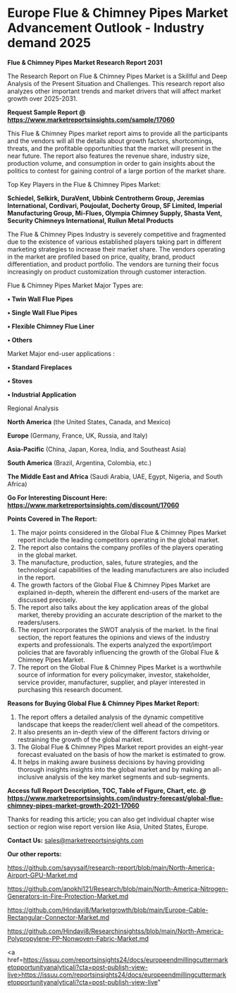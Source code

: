  # Europe Flue & Chimney Pipes Market Advancement Outlook - Industry demand 2025

<strong>Flue & Chimney Pipes Market Research Report 2031</strong>

The Research Report on Flue & Chimney Pipes Market is a Skillful and Deep Analysis of the Present Situation and Challenges. This research report also analyzes other important trends and market drivers that will affect market growth over 2025-2031.

<strong>Request Sample Report @ <a href=https://www.marketreportsinsights.com/sample/17060>https://www.marketreportsinsights.com/sample/17060</a></strong>

This Flue & Chimney Pipes market report aims to provide all the participants and the vendors will all the details about growth factors, shortcomings, threats, and the profitable opportunities that the market will present in the near future. The report also features the revenue share, industry size, production volume, and consumption in order to gain insights about the politics to contest for gaining control of a large portion of the market share.

Top Key Players in the Flue & Chimney Pipes Market:

<strong>Schiedel, Selkirk, DuraVent, Ubbink Centrotherm Group, Jeremias International, Cordivari, Poujoulat, Docherty Group, SF Limited, Imperial Manufacturing Group, Mi-Flues, Olympia Chimney Supply, Shasta Vent, Security Chimneys International, Ruilun Metal Products</strong>

The Flue & Chimney Pipes Industry is severely competitive and fragmented due to the existence of various established players taking part in different marketing strategies to increase their market share. The vendors operating in the market are profiled based on price, quality, brand, product differentiation, and product portfolio. The vendors are turning their focus increasingly on product customization through customer interaction.

Flue & Chimney Pipes Market Major Types are:

<strong>• Twin Wall Flue Pipes

• Single Wall Flue Pipes

• Flexible Chimney Flue Liner

• Others</strong>

Market Major end-user applications :

<strong>• Standard Fireplaces

• Stoves

• Industrial Application</strong>

Regional Analysis

</u><strong><b>North America</b></strong> (the United States, Canada, and Mexico)

<strong><b>Europe </b></strong>(Germany, France, UK, Russia, and Italy)

<strong><b>Asia-Pacific</b></strong> (China, Japan, Korea, India, and Southeast Asia)

<strong><b>South America</b></strong> (Brazil, Argentina, Colombia, etc.)

<strong><b>The Middle East and Africa</b></strong> (Saudi Arabia, UAE, Egypt, Nigeria, and South Africa)

<strong>Go For Interesting Discount Here: <a href=https://www.marketreportsinsights.com/discount/17060>https://www.marketreportsinsights.com/discount/17060</a></strong>

<strong>Points Covered in The Report:</strong>
<ol>
  <li>The major points considered in the Global Flue & Chimney Pipes Market report include the leading competitors operating in the global market.</li>
  <li>The report also contains the company profiles of the players operating in the global market.</li>
  <li>The manufacture, production, sales, future strategies, and the technological capabilities of the leading manufacturers are also included in the report.</li>
  <li>The growth factors of the Global Flue & Chimney Pipes Market are explained in-depth, wherein the different end-users of the market are discussed precisely.</li>
  <li>The report also talks about the key application areas of the global market, thereby providing an accurate description of the market to the readers/users.</li>
  <li>The report incorporates the SWOT analysis of the market. In the final section, the report features the opinions and views of the industry experts and professionals. The experts analyzed the export/import policies that are favorably influencing the growth of the Global Flue & Chimney Pipes Market.</li>
  <li>The report on the Global Flue & Chimney Pipes Market is a worthwhile source of information for every policymaker, investor, stakeholder, service provider, manufacturer, supplier, and player interested in purchasing this research document.</li>
</ol>
<strong>Reasons for Buying Global Flue & Chimney Pipes Market Report:</strong>

<ol>
  <li>The report offers a detailed analysis of the dynamic competitive landscape that keeps the reader/client well ahead of the competitors.</li>
  <li>It also presents an in-depth view of the different factors driving or restraining the growth of the global market.</li>
  <li>The Global Flue & Chimney Pipes Market report provides an eight-year forecast evaluated on the basis of how the market is estimated to grow.</li>
  <li>It helps in making aware business decisions by having providing thorough insights insights into the global market and by making an all-inclusive analysis of the key market segments and sub-segments.</li>
</ol>
<strong>Access full Report Description, TOC, Table of Figure, Chart, etc. @ <a href=https://www.marketreportsinsights.com/industry-forecast/global-flue-chimney-pipes-market-growth-2021-17060>https://www.marketreportsinsights.com/industry-forecast/global-flue-chimney-pipes-market-growth-2021-17060</a></strong>


Thanks for reading this article; you can also get individual chapter wise section or region wise report version like Asia, United States, Europe.

<strong>Contact Us:</strong>
sales@marketreportsinsights.com

<strong>Our other reports:</strong>

<a href=https://github.com/sayysaif/research-report/blob/main/North-America-Airport-GPU-Market.md>https://github.com/sayysaif/research-report/blob/main/North-America-Airport-GPU-Market.md</a>

<a href=https://github.com/anokhi121/Research/blob/main/North-America-Nitrogen-Generators-in-Fire-Protection-Market.md>https://github.com/anokhi121/Research/blob/main/North-America-Nitrogen-Generators-in-Fire-Protection-Market.md</a>

<a href=https://github.com/Hindavi8/Marketgrowth/blob/main/Europe-Cable-Rectangular-Connector-Market.md>https://github.com/Hindavi8/Marketgrowth/blob/main/Europe-Cable-Rectangular-Connector-Market.md</a>

<a href=https://github.com/Hindavi8/Researchinsightss/blob/main/North-America-Polypropylene-PP-Nonwoven-Fabric-Market.md>https://github.com/Hindavi8/Researchinsightss/blob/main/North-America-Polypropylene-PP-Nonwoven-Fabric-Market.md</a>

<a href=https://issuu.com/reportsinsights24/docs/europeendmillingcuttermarketopportunityanalyticali?cta=post-publish-view-live>https://issuu.com/reportsinsights24/docs/europeendmillingcuttermarketopportunityanalyticali?cta=post-publish-view-live</a>"
